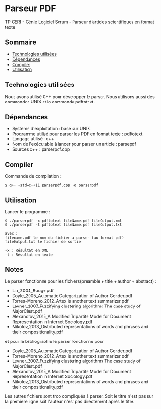 
# Parseur PDF

TP CERI - Génie Logiciel Scrum - Parseur d’articles scientifiques en format texte 

## Sommaire

* [Technologies utilisées](#usedtech)
* [Dépendances](#requirements)
* [Compiler](#compile)
* [Utilisation](#utilisation)

## Technologies utilisées

Nous avons utilisé C++ pour développer le parser. Nous utilisons aussi des commandes UNIX et la commande pdftotext.

## Dépendances

* Système d'exploitation : basé sur UNIX
* Programme utilisé pour parser les PDF en format texte : pdftotext
* Langage utilisé : c++
* Nom de l'exécutable à lancer pour parser un article :  parsepdf
* Sources c++ : parserpdf.cpp

## Compiler

Commande de compilation :
```
$ g++ -std=c++11 parserpdf.cpp -o parserpdf
```

## Utilisation 

Lancer le programme :
```
$ ./parserpdf -x pdftotext fileName.pdf fileOutput.xml
$ ./parserpdf -t pdftotext fileName.pdf fileOutput.txt

avec :
filename.pdf le nom du fichier à parser (au format pdf)
fileOutput.txt le fichier de sortie

-x : Résultat en XML
-t : Résultat en texte
```


## Notes

Le parser fonctionne pour les fichiers(preamble + title + author + abstract) :
* Lin_2004_Rouge.pdf
* Doyle_2005_Automatic Categorization of Author Gender.pdf
* Torres-Moreno_2012_Artex is another text summarizer.pdf
* Levner_2007_Fuzzifying clustering algorithms The case study of MajorClust.pdf
* Alexandrov_2015_A Modified Tripartite Model for Document Representation in Internet Sociology.pdf
* Mikolov_2013_Distributed representations of words and phrases and their compositionality.pdf

et pour la bilbliographie le parser fonctionne pour 
* Doyle_2005_Automatic Categorization of Author Gender.pdf
* Torres-Moreno_2012_Artex is another text summarizer.pdf
* Levner_2007_Fuzzifying clustering algorithms The case study of MajorClust.pdf
* Alexandrov_2015_A Modified Tripartite Model for Document Representation in Internet Sociology.pdf
* Mikolov_2013_Distributed representations of words and phrases and their compositionality.pdf

Les autres fichiers sont trop compliqués à parser.
Soit le titre n'est pas sur la premiere ligne soit l'auteur n'est pas directement après le titre.

